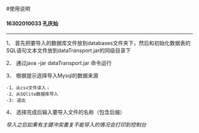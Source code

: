 #使用说明
#### **16302010033 孔庆灿**
-----
1、 首先把要导入的数据库文件放到databases文件夹下，然后和初始化数据表的SQL语句文本文件放到dataTransport.jar的同级目录下

2、 通过java -jar dataTransport.jar 命令运行

3、 根据提示选择导入Mysql的数据来源

    -1、从csv文件读入；
    -2、从SQlite数据库导入
    -3: 退出
    
4、 选择完成后输入要导入文件的名称（包含后缀）

*导入之后如果有主键冲突重复不能导入的情况会打印到控制台*
